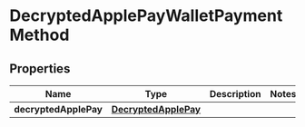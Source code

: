 

# DecryptedApplePayWalletPaymentMethod

## Properties

Name | Type | Description | Notes
------------ | ------------- | ------------- | -------------
**decryptedApplePay** | [**DecryptedApplePay**](DecryptedApplePay.md) |  | 



